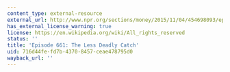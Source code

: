 ```yaml
---
content_type: external-resource
external_url: http://www.npr.org/sections/money/2015/11/04/454698093/episode-661-the-less-deadly-catch
has_external_license_warning: true
license: https://en.wikipedia.org/wiki/All_rights_reserved
status: ''
title: 'Episode 661: The Less Deadly Catch'
uid: 716d44fe-fd7b-4370-8457-ceae478795d0
wayback_url: ''
---
```

